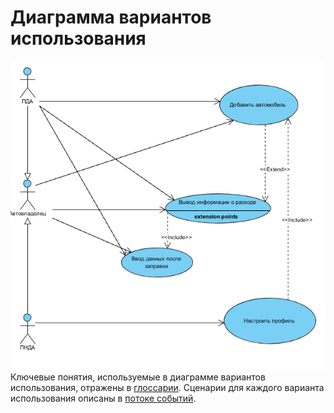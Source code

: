 # Диаграмма вариантов использования

![Диаграмма вариантов использования]( ../../../Images/SystemDesign/UseCase.PNG  )
</br>
Ключевые понятия, используемые в диаграмме вариантов использования, отражены в [глоссарии](../UseCase/Glossarium.md). 
Сценарии для каждого варианта использования описаны в [потоке событий](../UseCase/FlowOfEvents.md).
